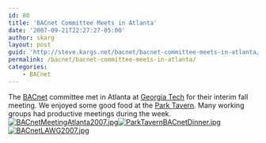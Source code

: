```yaml
---
id: 80
title: 'BACnet Committee Meets in Atlanta'
date: '2007-09-21T22:27:27-05:00'
author: skarg
layout: post
guid: 'http://steve.kargs.net/bacnet/bacnet-committee-meets-in-atlanta/'
permalink: /bacnet/bacnet-committee-meets-in-atlanta/
categories:
    - BACnet
---
```


The [BACnet](http://www.bacnet.org/) committee met in Atlanta at [Georgia Tech](http://www.gatech.edu/) for their interim fall meeting. We enjoyed some good food at the [Park Tavern](http://www.parktavern.com/). Many working groups had productive meetings during the week.  
[![BACnetMeetingAtlanta2007.jpg](http://steve.kargs.net/wp-content/uploads/2007/.thumbs/.BACnetMeetingAtlanta2007.jpg "BACnetMeetingAtlanta2007.jpg")](http://steve.kargs.net/wp-content/uploads/2007/BACnetMeetingAtlanta2007.jpg)[![ParkTavernBACnetDinner.jpg](http://steve.kargs.net/wp-content/uploads/2007/.thumbs/.ParkTavernBACnetDinner.jpg "ParkTavernBACnetDinner.jpg")](http://steve.kargs.net/wp-content/uploads/2007/ParkTavernBACnetDinner.jpg)[![BACnetLAWG2007.jpg](http://steve.kargs.net/wp-content/uploads/2007/.thumbs/.BACnetLAWG2007.jpg "BACnetLAWG2007.jpg")](http://steve.kargs.net/wp-content/uploads/2007/BACnetLAWG2007.jpg)